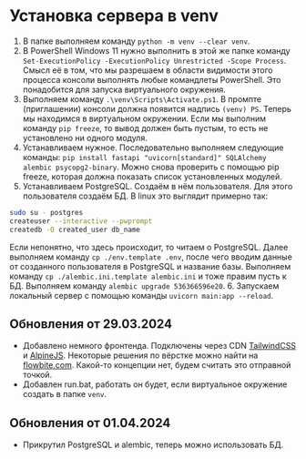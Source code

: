 # Установка сервера в venv

1. В папке выполняем команду `python -m venv --clear venv`.
2. В PowerShell Windows 11 нужно выполнить в этой же папке команду `Set-ExecutionPolicy -ExecutionPolicy Unrestricted -Scope Process`. Смысл её в том, что мы разрешаем в области видимости этого процесса консоли выполнять любые командлеты PowerShell. Это понадобится для запуска виртуального окружения.
3. Выполняем команду `.\venv\Scripts\Activate.ps1`. В промпте (приглашении) консоли должна появится надпись `(venv) PS`. Теперь мы находимся в виртуальном окружении. Если мы выполним команду `pip freeze`, то вывод должен быть пустым, то есть не установлено ни одного модуля.
4. Устанавливаем нужное. Последовательно выполняем следующие команды: `pip install fastapi "uvicorn[standard]" SQLAlchemy alembic psycopg2-binary`. Можно снова проверить с помощью pip freeze, которая должна показать список установленных модулей.
5. Устанавливаем PostgreSQL. Создаём в нём пользователя. Для этого пользователя создаём БД. В linux это выглядит примерно так: 
```sh
sudo su - postgres
createuser --interactive --pwprompt
createdb -O created_user db_name
```
Если непонятно, что здесь происходит, то читаем о PostgreSQL. Далее выполняем команду `cp ./env.template .env`, после чего вводим данные от созданного пользователя в PostgreSQL и название базы. Выполняем команду `cp ./alembic.ini.template alembic.ini` и тоже правим пусть к БД. Выполняем команду `alembic upgrade 536366596e20`.
6. Запускаем локальный сервер с помощью команды `uvicorn main:app --reload`.

## Обновления от 29.03.2024

- Добавлено немного фронтенда. Подключены через CDN [TailwindCSS](https://tailwindcss.com/) и [AlpineJS](https://alpinejs.dev/start-here). Некоторые решения по вёрстке можно найти на [flowbite.com](https://flowbite.com/docs/getting-started/introduction/). Какой-то концепции нет, будем считать это отправной точкой.
- Добавлен run.bat, работать он будет, если виртуальное окружение создать в папке `venv`.

## Обновления от 01.04.2024

- Прикрутил PostgreSQL и alembic, теперь можно использовать БД.
